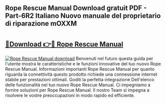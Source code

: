 ## Rope Rescue Manual Download gratuit PDF - Part-6R2 Italiano Nuovo manuale del proprietario di riparazione mOXXM

# <h2><a href="http://dfh2lr.blite.top/?on=Rope+Rescue+Manual">🔗Download 👉🔴 Rope Rescue Manual</a></h2>

[![Rope Rescue Manual download](https://i.imgur.com/lujVjoI.png)](http://dfh2lr.blite.top/?on=Rope+Rescue+Manual)
Benvenuti nel futuro questa guida per l'utente mostra le caratteristiche e le funzioni innovative del tuo nuovo Rope Rescue Manual. Informazioni importanti Rope Rescue Manual per quanto riguarda la connettività questo prodotto richiede una connessione internet stabile per prestazioni ottimali. Goditi la perfetta integrazione Dell'elenco delle funzionalità nel tuo nuovo Rope Rescue Manual. Ci impegniamo a fornire soluzioni per Rope Rescue Manual. Il nostro Team si impegna a risolvere le vostre preoccupazioni in modo rapido ed efficiente.
